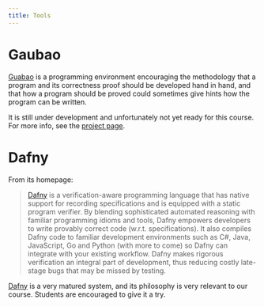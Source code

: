 ```yaml
---
title: Tools
---
```


# Gaubao

[Guabao](https://scmlab.github.io/guabao/) is a programming environment encouraging the methodology that a program and its correctness proof should be developed hand in hand, and that how a program should be proved could sometimes give hints how the program can be written.

It is still under development and unfortunately not yet ready for this course. For more info, see the [project page](https://scmlab.github.io/guabao/).

# Dafny

From its homepage:

> [Dafny](https://dafny.org/) is a verification-aware programming language that has native support for recording specifications and is equipped with a static program verifier. By blending sophisticated automated reasoning with familiar programming idioms and tools, Dafny empowers developers to write provably correct code (w.r.t. specifications). It also compiles Dafny code to familiar development environments such as C#, Java, JavaScript, Go and Python (with more to come) so Dafny can integrate with your existing workflow. Dafny makes rigorous verification an integral part of development, thus reducing costly late-stage bugs that may be missed by testing.

[Dafny](https://dafny.org/) is a very matured system, and its philosophy is very relevant to our course. Students are encouraged to give it a try.
